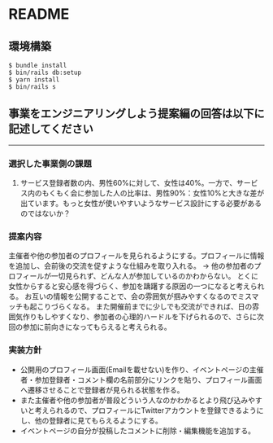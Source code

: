 # README

## 環境構築
```
$ bundle install
$ bin/rails db:setup
$ yarn install
$ bin/rails s
```

## 事業をエンジニアリングしよう提案編の回答は以下に記述してください

---

### 選択した事業側の課題

1. サービス登録者数の内、男性60%に対して、女性は40%。一方で、サービス内のもくもく会に参加した人の比率は、男性90%：女性10%と大きな差が出ています。もっと女性が使いやすいようなサービス設計にする必要があるのではないか？

### 提案内容

主催者や他の参加者のプロフィールを見られるようにする。プロフィールに情報を追加し、会前後の交流を促すような仕組みを取り入れる。
→ 他の参加者のプロフィールが一切見られず、どんな人が参加しているのかわからない。
とくに女性からすると安心感を得づらく、参加を躊躇する原因の一つになると考えられる。
お互いの情報を公開することで、会の雰囲気が掴みやすくなるのでミスマッチも起こりづらくなる。
また開催前までに少しでも交流ができれば、日の雰囲気作りもしやすくなり、参加者の心理的ハードルを下げられるので、さらに次回の参加に前向きになってもらえると考えられる。

### 実装方針

- 公開用のプロフィール画面(Emailを載せない)を作り、イベントページの主催者・参加登録者・コメント欄の名前部分にリンクを貼り、プロフィール画面へ遷移させることで登録者が見られる状態を作る。
- また主催者や他の参加者が普段どういう人なのかわかるとより飛び込みやすいと考えられるので、プロフィールにTwitterアカウントを登録できるようにし、他の登録者に見てもらえるようにする。
- イベントページの自分が投稿したコメントに削除・編集機能を追加する。
